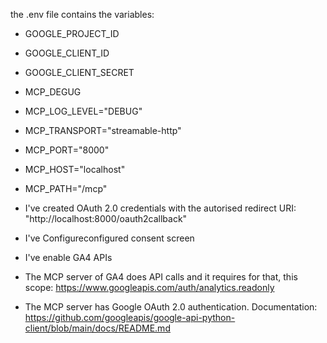 the .env file contains the variables:
- GOOGLE_PROJECT_ID
- GOOGLE_CLIENT_ID
- GOOGLE_CLIENT_SECRET
- MCP_DEGUG
- MCP_LOG_LEVEL="DEBUG"
- MCP_TRANSPORT="streamable-http"
- MCP_PORT="8000"
- MCP_HOST="localhost"
- MCP_PATH="/mcp"

- I've created OAuth 2.0 credentials with the autorised redirect URI: "http://localhost:8000/oauth2callback"
- I've Configureconfigured consent screen
- I've enable GA4 APIs
- The MCP server of GA4 does API calls and it requires for that, this scope: https://www.googleapis.com/auth/analytics.readonly
- The MCP server has Google OAuth 2.0 authentication. Documentation: https://github.com/googleapis/google-api-python-client/blob/main/docs/README.md